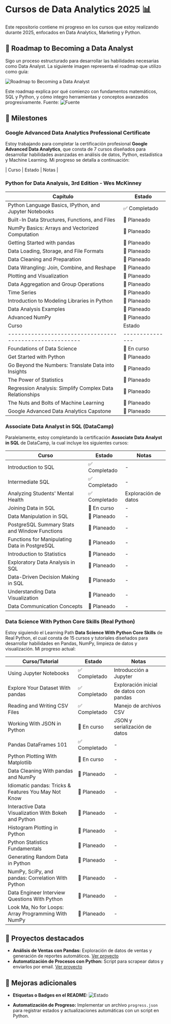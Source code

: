 # Cursos de Data Analytics 2025 📊

Este repositorio contiene mi progreso en los cursos que estoy realizando durante 2025, enfocados en Data Analytics, Marketing y Python.


## 🌌 Roadmap to Becoming a Data Analyst
Sigo un proceso estructurado para desarrollar las habilidades necesarias como Data Analyst. La siguiente imagen representa el roadmap que utilizo como guía:

![Roadmap to Becoming a Data Analyst](https://pbs.twimg.com/media/GQ6DFeLXYAAXIqg?format=jpg&name=small)

Este roadmap explica por qué comienzo con fundamentos matemáticos, SQL y Python, y cómo integro herramientas y conceptos avanzados progresivamente.
Fuente: ![Fuente](https://x.com/InterestingSTEM/status/1805524639239553498)

## 🌟 Milestones

### Google Advanced Data Analytics Professional Certificate
Estoy trabajando para completar la certificación profesional **Google Advanced Data Analytics**, que consta de 7 cursos diseñados para desarrollar habilidades avanzadas en análisis de datos, Python, estadística y Machine Learning. Mi progreso se detalla a continuación:

| Curso                                                 | Estado        | Notas |

### Python for Data Analysis, 3rd Edition - Wes McKinney
| Capítulo                                             | Estado        |
|------------------------------------------------------|---------------|
| Python Language Basics, IPython, and Jupyter Notebooks | ✅ Completado |
| Built-In Data Structures, Functions, and Files       | 🔐 Planeado  |
| NumPy Basics: Arrays and Vectorized Computation      | 🔐 Planeado  |
| Getting Started with pandas                          | 🔐 Planeado  |
| Data Loading, Storage, and File Formats             | 🔐 Planeado  |
| Data Cleaning and Preparation                       | 🔐 Planeado  |
| Data Wrangling: Join, Combine, and Reshape          | 🔐 Planeado  |
| Plotting and Visualization                          | 🔐 Planeado  |
| Data Aggregation and Group Operations               | 🔐 Planeado  |
| Time Series                                         | 🔐 Planeado  |
| Introduction to Modeling Libraries in Python        | 🔐 Planeado  |
| Data Analysis Examples                              | 🔐 Planeado  |
| Advanced NumPy                                      | 🔐 Planeado  |
| Curso                                                 | Estado        | Notas |
|-------------------------------------------------------|---------------|----------------------------------------------------------------|
| Foundations of Data Science                           | 🔄 En curso | Conceptos fundamentales de ciencia de datos                    |
| Get Started with Python                              | 🔐 Planeado  | Introducción a Python y manipulación de datos                  |
| Go Beyond the Numbers: Translate Data into Insights  | 🔐 Planeado  | Métodos para extraer información valiosa de los datos          |
| The Power of Statistics                              | 🔐 Planeado  | Aplicación de la estadística en el análisis de datos           |
| Regression Analysis: Simplify Complex Data Relationships | 🔐 Planeado  | Modelos de regresión y relaciones en datos complejos         |
| The Nuts and Bolts of Machine Learning               | 🔐 Planeado  | Fundamentos de Machine Learning y modelos predictivos         |
| Google Advanced Data Analytics Capstone             | 🔐 Planeado  | Proyecto final integrador de la certificación                  |

### Associate Data Analyst in SQL (DataCamp)
Paralelamente, estoy completando la certificación **Associate Data Analyst in SQL** de DataCamp, la cual incluye los siguientes cursos:

| Curso                                                  | Estado        | Notas                   |
|--------------------------------------------------------|---------------|-------------------------|
| Introduction to SQL                                    | ✅ Completado | -                       |
| Intermediate SQL                                       | ✅ Completado | -                       |
| Analyzing Students' Mental Health                     | ✅ Completado | Exploración de datos     |
| Joining Data in SQL                                    | 🔄 En curso | -                       |
| Data Manipulation in SQL                               | 🔐 Planeado  | -                       |
| PostgreSQL Summary Stats and Window Functions         | 🔐 Planeado  | -                       |
| Functions for Manipulating Data in PostgreSQL         | 🔐 Planeado  | -                       |
| Introduction to Statistics                             | 🔐 Planeado  | -                       |
| Exploratory Data Analysis in SQL                      | 🔐 Planeado  | -                       |
| Data-Driven Decision Making in SQL                    | 🔐 Planeado  | -                       |
| Understanding Data Visualization                       | 🔐 Planeado  | -                       |
| Data Communication Concepts                           | 🔐 Planeado  | -                       |

### Data Science With Python Core Skills (Real Python)
Estoy siguiendo el Learning Path **Data Science With Python Core Skills** de Real Python, el cual consta de 15 cursos y tutoriales diseñados para desarrollar habilidades en Pandas, NumPy, limpieza de datos y visualización. Mi progreso actual:

| Curso/Tutorial                                       | Estado        | Notas                   |
|-----------------------------------------------------|---------------|-------------------------|
| Using Jupyter Notebooks                             | ✅ Completado | Introducción a Jupyter  |
| Explore Your Dataset With pandas                    | ✅ Completado | Exploración inicial de datos con pandas |
| Reading and Writing CSV Files                       | ✅ Completado | Manejo de archivos CSV  |
| Working With JSON in Python                         | 🔄 En curso | JSON y serialización de datos |
| Pandas DataFrames 101                               | ✅ Completado | -                       |
| Python Plotting With Matplotlib                     | 🔄 En curso | -                       |
| Data Cleaning With pandas and NumPy                 | 🔐 Planeado  | -                       |
| Idiomatic pandas: Tricks & Features You May Not Know| 🔐 Planeado  | -                       |
| Interactive Data Visualization With Bokeh and Python| 🔐 Planeado  | -                       |
| Histogram Plotting in Python                        | 🔐 Planeado  | -                       |
| Python Statistics Fundamentals                      | 🔐 Planeado  | -                       |
| Generating Random Data in Python                    | 🔐 Planeado  | -                       |
| NumPy, SciPy, and pandas: Correlation With Python   | 🔐 Planeado  | -                       |
| Data Engineer Interview Questions With Python       | 🔐 Planeado  | -                       |
| Look Ma, No for Loops: Array Programming With NumPy | 🔐 Planeado  | -                       |

## 🌟 Proyectos destacados
- **Análisis de Ventas con Pandas:** Exploración de datos de ventas y generación de reportes automáticos. [Ver proyecto](Data_Analyst_with_Python/project.ipynb)
- **Automatización de Procesos con Python:** Script para scrapear datos y enviarlos por email. [Ver proyecto](Python3_Introduction/project.ipynb)

## 🏅 Mejoras adicionales
- **Etiquetas o Badges en el README:**
  ![Estado](https://img.shields.io/badge/Estado-En%20Progreso-yellow)

- **Automatización de Progreso:**
  Implementar un archivo `progress.json` para registrar estados y actualizaciones automáticas con un script en Python.

